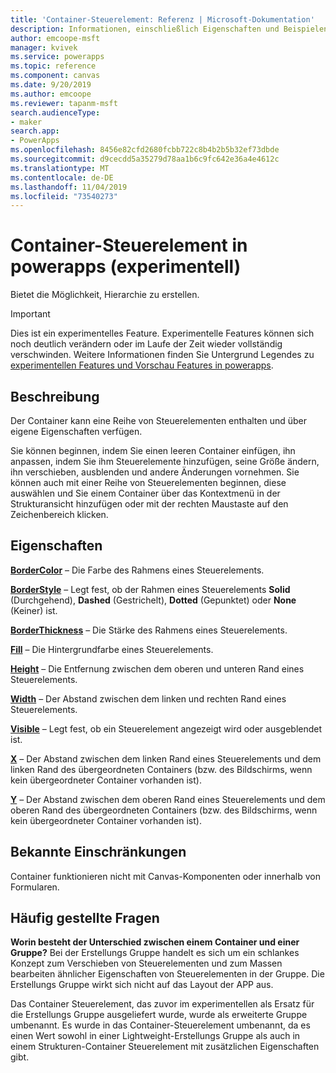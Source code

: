 ```yaml
---
title: 'Container-Steuerelement: Referenz | Microsoft-Dokumentation'
description: Informationen, einschließlich Eigenschaften und Beispielen, über das Container Steuerelement
author: emcoope-msft
manager: kvivek
ms.service: powerapps
ms.topic: reference
ms.component: canvas
ms.date: 9/20/2019
ms.author: emcoope
ms.reviewer: tapanm-msft
search.audienceType:
- maker
search.app:
- PowerApps
ms.openlocfilehash: 8456e82cfd2680fcbb722c8b4b2b5b32ef73dbde
ms.sourcegitcommit: d9cecdd5a35279d78aa1b6c9fc642e36a4e4612c
ms.translationtype: MT
ms.contentlocale: de-DE
ms.lasthandoff: 11/04/2019
ms.locfileid: "73540273"
---
```

# <a name="container-control-in-powerapps-experimental"></a>Container-Steuerelement in powerapps (experimentell)
Bietet die Möglichkeit, Hierarchie zu erstellen.

> [!IMPORTANT]
> Dies ist ein experimentelles Feature. Experimentelle Features können sich noch deutlich verändern oder im Laufe der Zeit wieder vollständig verschwinden.
> Weitere Informationen finden Sie Untergrund Legendes zu [experimentellen Features und Vorschau Features in powerapps](https://docs.microsoft.com/powerapps/maker/canvas-apps/working-with-experimental-preview).

## <a name="description"></a>Beschreibung
 Der Container kann eine Reihe von Steuerelementen enthalten und über eigene Eigenschaften verfügen. 

Sie können beginnen, indem Sie einen leeren Container einfügen, ihn anpassen, indem Sie ihm Steuerelemente hinzufügen, seine Größe ändern, ihn verschieben, ausblenden und andere Änderungen vornehmen. Sie können auch mit einer Reihe von Steuerelementen beginnen, diese auswählen und Sie einem Container über das Kontextmenü in der Strukturansicht hinzufügen oder mit der rechten Maustaste auf den Zeichenbereich klicken. 

## <a name="properties"></a>Eigenschaften
**[BorderColor](properties-color-border.md)** – Die Farbe des Rahmens eines Steuerelements.

**[BorderStyle](properties-color-border.md)** – Legt fest, ob der Rahmen eines Steuerelements **Solid** (Durchgehend), **Dashed** (Gestrichelt), **Dotted** (Gepunktet) oder **None** (Keiner) ist.

**[BorderThickness](properties-color-border.md)** – Die Stärke des Rahmens eines Steuerelements.

**[Fill](properties-color-border.md)** – Die Hintergrundfarbe eines Steuerelements.

**[Height](properties-size-location.md)** – Die Entfernung zwischen dem oberen und unteren Rand eines Steuerelements.

**[Width](properties-size-location.md)** – Der Abstand zwischen dem linken und rechten Rand eines Steuerelements.

**[Visible](properties-core.md)** – Legt fest, ob ein Steuerelement angezeigt wird oder ausgeblendet ist.

**[X](properties-size-location.md)** – Der Abstand zwischen dem linken Rand eines Steuerelements und dem linken Rand des übergeordneten Containers (bzw. des Bildschirms, wenn kein übergeordneter Container vorhanden ist). 

**[Y](properties-size-location.md)** – Der Abstand zwischen dem oberen Rand eines Steuerelements und dem oberen Rand des übergeordneten Containers (bzw. des Bildschirms, wenn kein übergeordneter Container vorhanden ist). 


## <a name="known-limitations"></a>Bekannte Einschränkungen

Container funktionieren nicht mit Canvas-Komponenten oder innerhalb von Formularen. 

## <a name="frequently-asked-questions"></a>Häufig gestellte Fragen

**Worin besteht der Unterschied zwischen einem Container und einer Gruppe?**
Bei der Erstellungs Gruppe handelt es sich um ein schlankes Konzept zum Verschieben von Steuerelementen und zum Massen bearbeiten ähnlicher Eigenschaften von Steuerelementen in der Gruppe. Die Erstellungs Gruppe wirkt sich nicht auf das Layout der APP aus. 

Das Container Steuerelement, das zuvor im experimentellen als Ersatz für die Erstellungs Gruppe ausgeliefert wurde, wurde als erweiterte Gruppe umbenannt. Es wurde in das Container-Steuerelement umbenannt, da es einen Wert sowohl in einer Lightweight-Erstellungs Gruppe als auch in einem Strukturen-Container Steuerelement mit zusätzlichen Eigenschaften gibt. 

